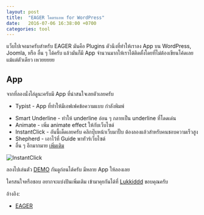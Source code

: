 ```yaml
---
layout: post
title:  "EAGER โคตรแอพ for WordPress"
date:   2016-07-06 16:38:00 +0700
categories: tool
---
```

แว็บไปเจอมาครับสำหรับ EAGER มันคือ Plugins ตัวนึงที่ทำให้เราลง App บน WordPress, Joomla, หรือ อื่น ๆ ได้ครับ แล้วมันก็มี App จำนวนมากให้เราได้ติดตั้งโดยที่ไม่ต้องเขียนโค้ดเลยแม้แต่ตัวเดียว เหวยยยยย

## App ##
จากที่ลองนั่งไล่ดูนะครับมี App ที่น่าสนใจเลยตัวเลยครับ

* Typist - App ที่ทำให้มีเอฟเฟคข้อความแบบ กำลังพิมพ์
+ Smart Underline - ทำให้ underline อ่อน ๆ กลายเป็น underline ที่โดดเด่น
+ Animate - เพิ่ม animate effect ให้กับเว็บไซต์
+ InstantClick - อันนี้เด็ดเลยครับ คลิกปุ๊บหน้าเว็บมาปั๊บ ต้องลองแล้วสำหรับคนชอบความเร็วสูง
+ Shepherd - เอาไว้ที่ Guide พาทัวร์เว็บไซต์
+ อื่น ๆ อีกมากมาย [เพิ่มเติม](https://eager.io/app)

![InstantClick](https://eager.io/images/app-videos/instant-click/instant-click.gif)

ลองไปเล่นตัว [DEMO](https://eager.io/example-site) กันดูก่อนได้ครับ มีหลาย App ให้ลองเลย

ใครสนใจหรือชอบ อยากจะแบ่งปันเพิ่มเติม เข้ามาคุยกันได้ที่ [Lukkiddd](http://www.facebook.com/lukkiddd) ขอบคุณครับ

อ้างอิง:

* [EAGER](https://eager.io/)
